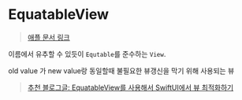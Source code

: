 # EquatableView

> [애플 문서 링크](https://developer.apple.com/documentation/swiftui/equatableview)

이름에서 유추할 수 있듯이 `Equtable`를 준수하는 `View`.

old value 가 new value랑 동일할때 불필요한 뷰갱신을 막기 위해 사용되는 뷰

> [추천 블로그글: EquatableView를 사용해서 SwiftUI에서 뷰 최적화하기](https://swiftwithmajid.com/2020/01/22/optimizing-views-in-swiftui-using-equatableview/)
